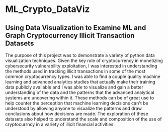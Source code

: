 # ML_Crypto_DataViz
## Using Data Visualization to Examine ML and Graph Cryptocurrency Illicit Transaction Datasets

The purpose of this project was to demonstrate a variety of python data visualization techniques. Given the key role of cryptocurrency in monetizing cybersecurity vulnerability exploitation, I was interested in understanding the methods used in tracking illicit transactions in some of the most common cryptocurrency types. I was able to find a couple quality machine learning and advanced analytics studies that actually make their training data publicly available and I was able to visualize and gain a better understanding of the data and the patterns that the advanced analytical systems are uncovering within it. These methods can be of great use to help counter the perception that machine learning decisions can't be understood by allowing anyone to visualize the patterns and draw conclusions about how decisions are made. The exploration of these datasets also helped to understand the scale and composition of the use of cryptocurrncy in a variety of illicit financial activities.
